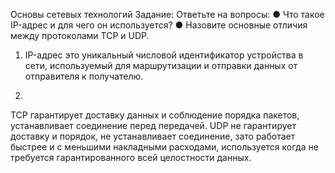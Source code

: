 Основы сетевых технологий
Задание: Ответьте на вопросы:
● Что такое IP-адрес и для чего он используется?
● Назовите основные отличия между протоколами TCP и UDP.

1) IP-адрес это уникальный числовой идентификатор устройства в сети, используемый для маршрутизации и отправки данных от отправителя к получателю.

2)
 TCP гарантирует доставку данных и соблюдение порядка пакетов, устанавливает соединение перед передачей.
 UDP  не гарантирует доставку и порядок, не устанавливает соединение, зато работает быстрее и с меньшими накладными расходами, используется когда не требуется гарантированного всей целостности данных.
